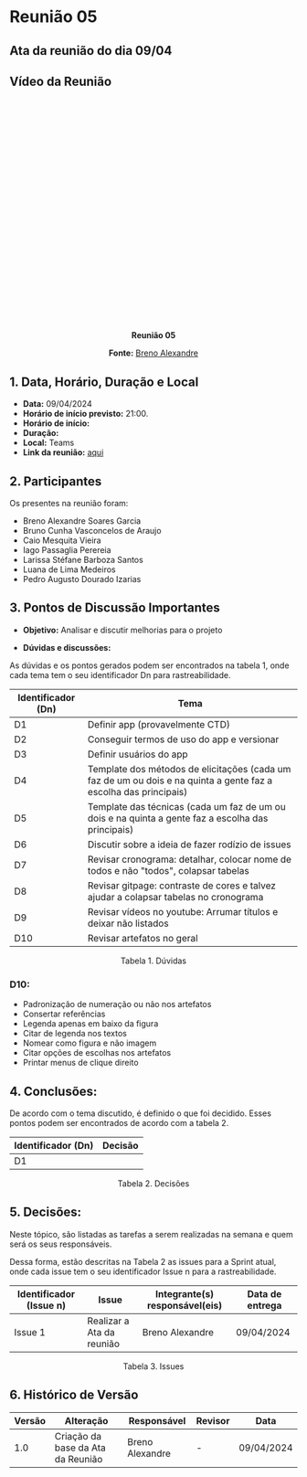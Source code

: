 # Reunião 05

## Ata da reunião do dia 09/04

## Vídeo da Reunião

<center>

<iframe width="697" height="392" src="" 
title="Reunião 02 Requisitos g02" frameborder="0" allow="accelerometer; autoplay; clipboard-write; encrypted-media; gyroscope; picture-in-picture; 
web-share" referrerpolicy="strict-origin-when-cross-origin" allowfullscreen></iframe>

**Reunião 05**

**Fonte:** [Breno Alexandre](https://github.com/brenoalexandre0)
</center>

## 1. Data, Horário, Duração e Local

- **Data:** 09/04/2024
- **Horário de início previsto:** 21:00.
- **Horário de início:**
- **Duração:**
- **Local:** Teams 
- **Link da reunião:** [aqui]()

## 2. Participantes

Os presentes na reunião foram:

- Breno Alexandre Soares Garcia
- Bruno Cunha Vasconcelos de Araujo
- Caio Mesquita Vieira
- Iago Passaglia Perereia
- Larissa Stéfane Barboza Santos
- Luana de Lima Medeiros
- Pedro Augusto Dourado Izarias

## 3. Pontos de Discussão Importantes

- **Objetivo:** Analisar e discutir melhorias para o projeto

- **Dúvidas e discussões:**

As dúvidas e os pontos gerados podem ser encontrados na tabela 1, onde cada tema tem o seu identificador Dn para rastreabilidade.

| Identificador (Dn) | Tema                                                                                                             |
| ------------------ | ---------------------------------------------------------------------------------------------------------------- |
| D1                 | Definir app (provavelmente CTD)                                                                                  |
| D2                 | Conseguir termos de uso do app e versionar                                                                       |
| D3                 | Definir usuários do app                                                                                          |
| D4                 | Template dos métodos de elicitações (cada um faz de um ou dois e na quinta a gente faz a escolha das principais) |
| D5                 | Template das técnicas (cada um faz de um ou dois e na quinta a gente faz a escolha das principais)               |
| D6                 | Discutir sobre a ideia de fazer rodízio de issues                                                                |
| D7                 | Revisar cronograma: detalhar, colocar nome de todos e não "todos", colapsar tabelas                              |
| D8                 | Revisar gitpage: contraste de cores e talvez ajudar a colapsar tabelas no cronograma                             |
| D9                 | Revisar vídeos no youtube: Arrumar títulos e deixar não listados                                                 |
| D10                | Revisar artefatos no geral                                                                                       |

<p align="center"> Tabela 1. Dúvidas </p>

### **D10:**
* Padronização de numeração ou não nos artefatos
* Consertar referências
* Legenda apenas em baixo da figura
* Citar de legenda nos textos
* Nomear como figura e não imagem
* Citar opções de escolhas nos artefatos
* Printar menus de clique direito


## 4. Conclusões: 

De acordo com o tema discutido, é definido o que foi decidido. Esses pontos podem ser encontrados de acordo com a tabela 2.

| Identificador (Dn) | Decisão |
| - | - |
| D1 |  |

<p align="center"> Tabela 2. Decisões </p>

## 5. Decisões:

Neste tópico, são listadas as tarefas a serem realizadas na semana e quem será os seus responsáveis.

Dessa forma, estão descritas na Tabela 2 as issues para a Sprint atual, onde cada issue tem o seu identificador Issue n para a rastreabilidade.

| Identificador (Issue n) | Issue | Integrante(s) responsável(eis) | Data de entrega |
| - | - | - | - |
| Issue 1 | Realizar a Ata da reunião  | Breno Alexandre | 09/04/2024 |


<p align="center"> Tabela 3. Issues</p>


## 6. Histórico de Versão

| Versão | Alteração | Responsável | Revisor | Data |
| - | - | - | - | - |
| 1.0 | Criação da base da Ata da Reunião | Breno Alexandre | - | 09/04/2024 |
